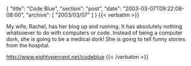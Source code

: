 {
  "title": "Code Blue",
  "section": "post",
  "date": "2003-03-07T09:22:08-08:00",
  "archive": [
    "2003/03/07"
  ]
}
{{< verbatim >}}
<p>My wife, Rachel, has her blog up and running.  It has absolutely nothing whatsoever to do with computers or code.  Instead of being a computer dork, she is going to be a medical dork!  She is going to tell funny stories from the hospital.
<p><a href="http://www.eightypercent.net/codeblue">http://www.eightypercent.net/codeblue</a>
{{< /verbatim >}}
